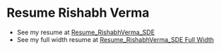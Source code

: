 # Resume Rishabh Verma

- See my resume at [Resume_RishabhVerma_SDE](https://rishabhverma17.github.io/DevOpsing_Resume/Resume_RishabhVerma_SDE.pdf)
- See my full width resume at [Resume_RishabhVerma_SDE Full Width](https://rishabhverma17.github.io/DevOpsing_Resume/Resume_Rishabh_Verma_SDE.pdf)
